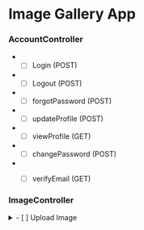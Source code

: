 # Image Gallery App


### AccountController

- - [ ] Login (POST)
- - [ ] Logout (POST)
- - [ ] forgotPassword (POST)
- - [ ] updateProfile (POST)
- - [ ] viewProfile (GET)
- - [ ] changePassword (POST)
- - [ ] verifyEmail (GET)



### ImageController


<details>
  <summary>-  [ ] Upload Image</summary>
  * Item 1
  * Item 2
  * Item 3
</details>


